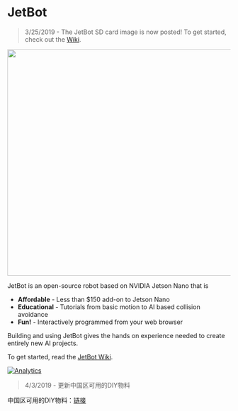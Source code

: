 # JetBot

> 3/25/2019 - The JetBot SD card image is now posted!  To get started, check out the [Wiki](https://github.com/NVIDIA-AI-IOT-private/jetbot/wiki).

<img src="https://raw.githubusercontent.com/wiki/NVIDIA-AI-IOT/jetbot/images/jetson-jetbot-illustration_1600x1260.png" height="512">

JetBot is an open-source robot based on NVIDIA Jetson Nano that is

* **Affordable** - Less than $150 add-on to Jetson Nano
* **Educational** - Tutorials from basic motion to AI based collision avoidance
* **Fun!** - Interactively programmed from your web browser

Building and using JetBot gives the hands on experience needed to create entirely new AI projects.

To get started, read the [JetBot Wiki](https://github.com/NVIDIA-AI-IOT-private/jetbot/wiki).


[![Analytics](https://ga-beacon.appspot.com/UA-135919510-1/jetbot/README?pixel)](https://github.com/igrigorik/ga-beacon)

> 4/3/2019 - 更新中国区可用的DIY物料

中国区可用的DIY物料：[链接](https://github.com/liurongfang/jetbot/wiki/%E4%B8%AD%E5%9B%BD%E5%8C%BA%E5%9F%9FDIY-Jetbot%E5%8F%AF%E7%94%A8%E7%9A%84%E6%9B%BF%E4%BB%A3%E7%89%A9%E6%96%99%E6%B8%85%E5%8D%95)
